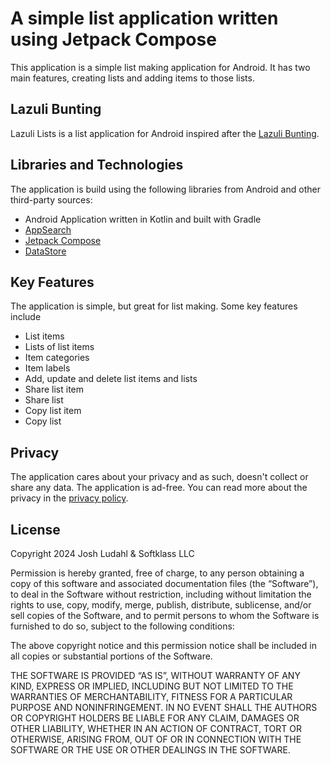 # A simple list application written using Jetpack Compose
This application is a simple list making application for Android. It has two main features, creating lists and adding items to those lists.

## Lazuli Bunting
Lazuli Lists is a list application for Android inspired after the 
[Lazuli Bunting](https://myodfw.com/wildlife-viewing/species/towhees-sparrows-grosbeaks-and-buntings).

## Libraries and Technologies
The application is build using the following libraries from Android and other third-party sources:
- Android Application written in Kotlin and built with Gradle
- [AppSearch](https://developer.android.com/develop/ui/views/search/appsearch)
- [Jetpack Compose](https://developer.android.com/jetpack/compose)
- [DataStore](https://developer.android.com/topic/libraries/architecture/datastore)

## Key Features
The application is simple, but great for list making. Some key features include
- List items
- Lists of list items
- Item categories
- Item labels
- Add, update and delete list items and lists
- Share list item
- Share list
- Copy list item
- Copy list

## Privacy
The application cares about your privacy and as such, doesn't collect or share any data. The application is ad-free.
You can read more about the privacy in the [privacy policy](https://softklass/lazuli/privacy.html).

## License
Copyright 2024 Josh Ludahl & Softklass LLC

Permission is hereby granted, free of charge, to any person obtaining a copy of this software and associated documentation files (the “Software”), to deal in the Software without restriction, including without limitation the rights to use, copy, modify, merge, publish, distribute, sublicense, and/or sell copies of the Software, and to permit persons to whom the Software is furnished to do so, subject to the following conditions:

The above copyright notice and this permission notice shall be included in all copies or substantial portions of the Software.

THE SOFTWARE IS PROVIDED “AS IS”, WITHOUT WARRANTY OF ANY KIND, EXPRESS OR IMPLIED, INCLUDING BUT NOT LIMITED TO THE WARRANTIES OF MERCHANTABILITY, FITNESS FOR A PARTICULAR PURPOSE AND NONINFRINGEMENT. IN NO EVENT SHALL THE AUTHORS OR COPYRIGHT HOLDERS BE LIABLE FOR ANY CLAIM, DAMAGES OR OTHER LIABILITY, WHETHER IN AN ACTION OF CONTRACT, TORT OR OTHERWISE, ARISING FROM, OUT OF OR IN CONNECTION WITH THE SOFTWARE OR THE USE OR OTHER DEALINGS IN THE SOFTWARE.
